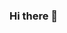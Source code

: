 ### Hi there 👋

<!--
**CMC59/CMC59** is a ✨ _special_ ✨ repository because its `README.md` (this file) appears on your GitHub profile.
![giphy (2)](https://user-images.githubusercontent.com/76819554/219779609-49f8221e-8115-4cd9-ae53-609ee97cfccc.gif)

Here are some ideas to get you started:

- 🔭 I’m currently working on ...
- 🌱 I’m currently learning ...
- 👯 I’m looking to collaborate on ...
- 🤔 I’m looking for help with ...
- 💬 Ask me about ...
- 📫 How to reach me: ...
- 😄 Pronouns: ...
- ⚡ Fun fact: ...
-->
